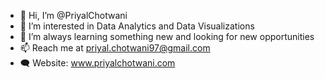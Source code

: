 - 👋 Hi, I’m @PriyalChotwani
- 👀 I’m interested in Data Analytics and Data Visualizations
- 🌱 I’m always learning something new and looking for new opportunities
- 📫 Reach me at priyal.chotwani97@gmail.com
- 🗨️ Website: www.priyalchotwani.com

<!---
PriyalChotwani/PriyalChotwani is a ✨ special ✨ repository because its `README.md` (this file) appears on your GitHub profile.
You can click the Preview link to take a look at your changes.
--->
